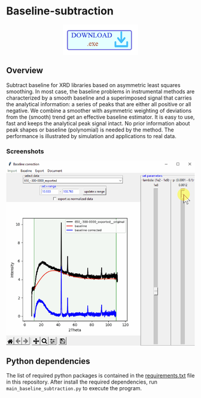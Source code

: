 # Baseline-subtraction


<p align="center">
    <a href="https://ruhr-uni-bochum.sciebo.de/s/1sMpYb00J5v4j3B" target="_blank">
        <img align="center" width = "200" alt="download" src="/assets/download_logo1.png"/>
    </a>
</p>

## Overview
Subtract baseline for XRD libraries based on asymmetric least squares smoothing. In most case, the baseline problems in instrumental methods are characterized by a smooth
baseline and a superimposed signal that carries the analytical information: a series of peaks that are either all positive or all negative. We combine a smoother
with asymmetric weighting of deviations from the (smooth) trend get an effective
baseline estimator. It is easy to use, fast and keeps the analytical peak signal intact. No prior information about peak shapes or baseline (polynomial) is needed
by the method. The performance is illustrated by simulation and applications to
real data.

### Screenshots

<p align = "center">
  <img align = "center" width = "600" src = "/assets/image1.gif"/>
</p>


## Python dependencies
The list of required python packages is contained in the [requirements.txt](requirements.txt) file in this repository. After install the required dependencies, run `main_baseline_subtraction.py` to execute the program.
